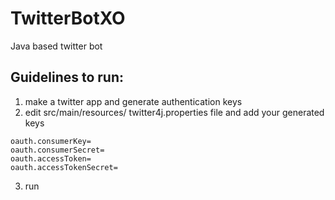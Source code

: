 # TwitterBotXO
Java based twitter bot

## Guidelines to run:
  1. make a twitter app and generate authentication keys<br>
  2. edit src/main/resources/ twitter4j.properties file and add your generated  keys

    oauth.consumerKey=
    oauth.consumerSecret=
    oauth.accessToken=
    oauth.accessTokenSecret=
  3. run
  
  
  <br><br>
 
